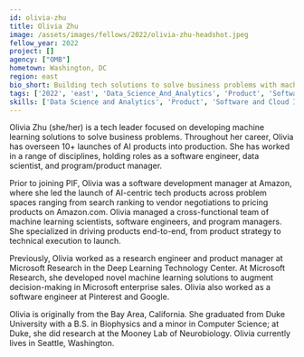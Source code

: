 ```yaml
---
id: olivia-zhu
title: Olivia Zhu
image: /assets/images/fellows/2022/olivia-zhu-headshot.jpeg
fellow_year: 2022
project: []
agency: ["OMB"]
hometown: Washington, DC
region: east
bio_short: Building tech solutions to solve business problems with machine learning.
tags: ['2022', 'east', 'Data_Science_And_Analytics', 'Product', 'Software_And_Cloud_Infrastructure', 'active']
skills: ['Data Science and Analytics', 'Product', 'Software and Cloud Infrastructure']
---
```


 Olivia Zhu (she/her) is a tech leader focused on developing machine learning solutions to solve business problems. Throughout her career, Olivia has overseen 10+ launches of AI products into production. She has worked in a range of disciplines, holding roles as a software engineer, data scientist, and program/product manager. 

Prior to joining PIF, Olivia was a software development manager at Amazon, where she led the launch of AI-centric tech products across problem spaces ranging from search ranking to vendor negotiations to pricing products on Amazon.com. Olivia managed a cross-functional team of machine learning scientists, software engineers, and program managers. She specialized in driving products end-to-end, from product strategy to technical execution to launch. 

Previously, Olivia worked as a research engineer and product manager at Microsoft Research in the Deep Learning Technology Center. At Microsoft Research, she developed novel machine learning solutions to augment decision-making in Microsoft enterprise sales. Olivia also worked as a software engineer at Pinterest and Google. 

Olivia is originally from the Bay Area, California. She graduated from Duke University with a B.S. in Biophysics and a minor in Computer Science; at Duke, she did research at the Mooney Lab of Neurobiology. Olivia currently lives in Seattle, Washington.

